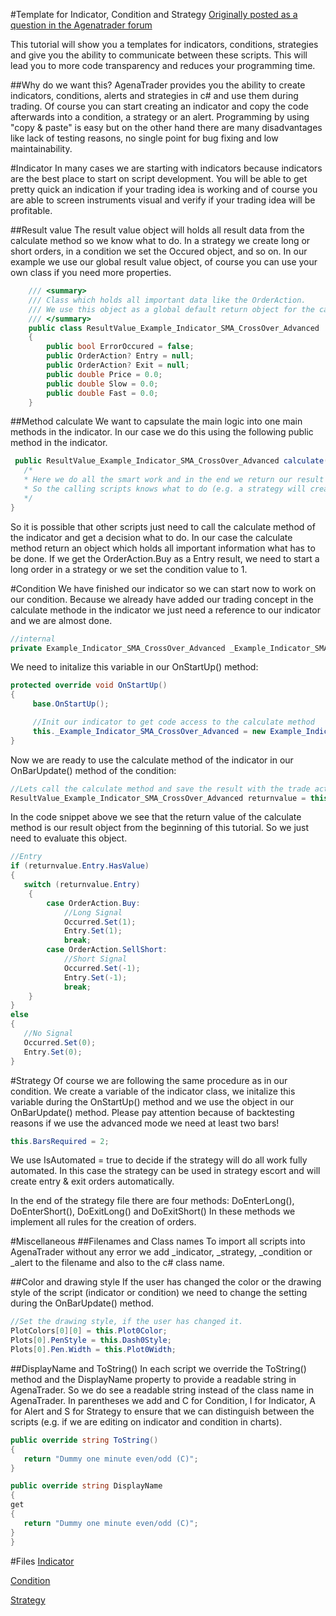 #Template for Indicator, Condition and Strategy
[Originally posted as a question in the Agenatrader forum](http://www.tradeescort.com/phpbb_de/viewtopic.php?f=18&t=2680&p=11739)

This tutorial will show you a templates for indicators, conditions, strategies and give you the ability to communicate between these scripts. This will lead you to more code transparency and reduces your programming time. 

##Why do we want this?
AgenaTrader provides you the ability to create indicators, conditions, alerts and strategies in c# and use them during trading. 
Of course you can start creating an indicator and copy the code afterwards into a condition, a strategy or an alert.
Programming by using "copy & paste" is easy but on the other hand there are many disadvantages like lack of testing reasons, no single point for bug fixing and low maintainability. 

#Indicator
In many cases we are starting with indicators because indicators are the best place to start on script development. 
You will be able to get pretty quick an indication if your trading idea is working and of course you are able to screen instruments visual and verify if your trading idea will be profitable.

##Result value
The result value object will holds all result data from the calculate method so we know what to do. In a strategy we create long or short orders, in a condition we set the Occured object, and so on. In our example we use our global result value object, of course you can use your own class if you need more properties.
```C#
    /// <summary>
    /// Class which holds all important data like the OrderAction. 
    /// We use this object as a global default return object for the calculate method in indicators.
    /// </summary>
    public class ResultValue_Example_Indicator_SMA_CrossOver_Advanced
    {
        public bool ErrorOccured = false;
        public OrderAction? Entry = null;
        public OrderAction? Exit = null;
        public double Price = 0.0;
        public double Slow = 0.0;
        public double Fast = 0.0;
    }
```

##Method calculate
We want to capsulate the main logic into one main methods in the indicator. In our case we do this using the following public method in the indicator.

```C#
 public ResultValue_Example_Indicator_SMA_CrossOver_Advanced calculate(IDataSeries data, int fastsma, int slowsma, bool islongenabled, bool isshortenabled) {
   /* 
   * Here we do all the smart work and in the end we return our result object.
   * So the calling scripts knows what to do (e.g. a strategy will create an order in the market, the condition will create a signal, and so on).
   */
}
```

So it is possible that other scripts just need to call the calculate method of the indicator and get a decision what to do. 
In our case the calculate method return an object which holds all important information what has to be done. 
If we get the OrderAction.Buy as a Entry result, we need to start a long order in a strategy or we set the condition value to 1.

#Condition
We have finished our indicator so we can start now to work on our condition. 
Because we already have added our trading concept in the calculate methode in the indicator we just need a reference to our indicator and we are almost done.
```C#
//internal
private Example_Indicator_SMA_CrossOver_Advanced _Example_Indicator_SMA_CrossOver_Advanced = null;
```

We need to initalize this variable in our OnStartUp() method:
```C#
protected override void OnStartUp()
{
     base.OnStartUp();

     //Init our indicator to get code access to the calculate method
     this._Example_Indicator_SMA_CrossOver_Advanced = new Example_Indicator_SMA_CrossOver_Advanced();
}
```

Now we are ready to use the calculate method of the indicator in our OnBarUpdate() method of the condition:
```C#
//Lets call the calculate method and save the result with the trade action
ResultValue_Example_Indicator_SMA_CrossOver_Advanced returnvalue = this._Example_Indicator_SMA_CrossOver_Advanced.calculate(this.Input, this.FastSma, this.SlowSma, this.IsLongEnabled, this.IsShortEnabled);
```

In the code snippet above we see that the return value of the calculate method is our result object from the beginning of this tutorial. So we just need to evaluate this object.
```C#
//Entry
if (returnvalue.Entry.HasValue)
{
   switch (returnvalue.Entry)
    {
        case OrderAction.Buy:
            //Long Signal
            Occurred.Set(1);
            Entry.Set(1);
            break;
        case OrderAction.SellShort:
            //Short Signal
            Occurred.Set(-1);
            Entry.Set(-1);
            break;
    }
}
else
{
   //No Signal
   Occurred.Set(0);
   Entry.Set(0);
}
```

#Strategy
Of course we are following the same procedure as in our condition. We create a variable of the indicator class, we initalize this variable during the OnStartUp() method and we use the object in our OnBarUpdate() method.
Please pay attention because of backtesting reasons if we use the advanced mode we need at least two bars!
```C#
this.BarsRequired = 2;
```
We use IsAutomated = true to decide if the strategy will do all work fully automated. In this case the strategy can be used in strategy escort and will create entry & exit orders automatically.

In the end of the strategy file there are four methods: DoEnterLong(), DoEnterShort(), DoExitLong() and DoExitShort()
In these methods we implement all rules for the creation of orders.

#Miscellaneous
##Filenames and Class names
To import all scripts into AgenaTrader without any error we add _indicator, _strategy, _condition or _alert to the filename and also to the c# class name.

##Color and drawing style
If the user has changed the color or the drawing style of the script (indicator or condition) we need to change the setting during the OnBarUpdate() method.
```C#
//Set the drawing style, if the user has changed it.
PlotColors[0][0] = this.Plot0Color;
Plots[0].PenStyle = this.Dash0Style;
Plots[0].Pen.Width = this.Plot0Width;
```

##DisplayName and ToString()
In each script we override the ToString() method and the DisplayName property to provide a readable string in AgenaTrader. So we do see a readable string instead of the class name in AgenaTrader. In parentheses we add and C for Condition, I for Indicator, A for Alert and S for Strategy to ensure that we can distinguish between the scripts (e.g. if we are editing on indicator and condition in charts).
```C#
public override string ToString()
{
   return "Dummy one minute even/odd (C)";
}

public override string DisplayName
{
get
{
   return "Dummy one minute even/odd (C)";
}
}
```

#Files
[Indicator](https://github.com/AgenaTrader/Tutorials/blob/master/Example_Indicator_Condition_Strategy_Advanced/Indicators/Example_Indicator_SMA_CrossOver_Advanced.cs)

[Condition](https://github.com/AgenaTrader/Tutorials/blob/master/Example_Indicator_Condition_Strategy_Advanced/ScriptedConditions/Example_Condition_SMA_CrossOver_Advanced.cs)

[Strategy](https://github.com/AgenaTrader/Tutorials/blob/master/Example_Indicator_Condition_Strategy_Advanced/Strategies/Example_Strategy_SMA_CrossOver_Advanced.cs)
